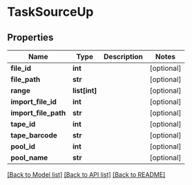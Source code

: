 # TaskSourceUp

## Properties
Name | Type | Description | Notes
------------ | ------------- | ------------- | -------------
**file_id** | **int** |  | [optional] 
**file_path** | **str** |  | [optional] 
**range** | **list[int]** |  | [optional] 
**import_file_id** | **int** |  | [optional] 
**import_file_path** | **str** |  | [optional] 
**tape_id** | **int** |  | [optional] 
**tape_barcode** | **str** |  | [optional] 
**pool_id** | **int** |  | [optional] 
**pool_name** | **str** |  | [optional] 

[[Back to Model list]](../README.md#documentation-for-models) [[Back to API list]](../README.md#documentation-for-api-endpoints) [[Back to README]](../README.md)


